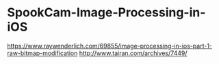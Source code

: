 # SpookCam-Image-Processing-in-iOS

https://www.raywenderlich.com/69855/image-processing-in-ios-part-1-raw-bitmap-modification
http://www.tairan.com/archives/7449/
